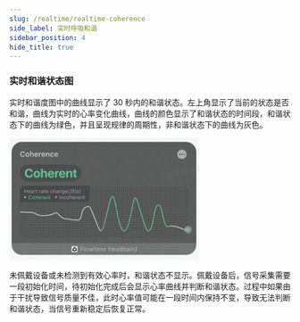```yaml
---
slug: /realtime/realtime-coherence
side_label: 实时呼吸和谐
sidebar_position: 4
hide_title: true
---
```


### 实时和谐状态图

实时和谐度图中的曲线显示了 30 秒内的和谐状态。左上角显示了当前的状态是否和谐，曲线为实时的心率变化曲线，曲线的颜色显示了和谐状态的时间段，和谐状态下的曲线为绿色，并且呈现规律的周期性，非和谐状态下的曲线为灰色。

![实时和谐](Image1/38.png)

未佩戴设备或未检测到有效心率时，和谐状态不显示。佩戴设备后，信号采集需要一段初始化时间，待初始化完成后会显示心率曲线并判断和谐状态。过程中如果由于干扰导致信号质量不佳，此时心率值可能在一段时间内保持不变，导致无法判断和谐状态，当信号重新稳定后恢复正常。


